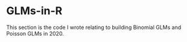 # GLMs-in-R
This section is the code I wrote relating to building Binomial GLMs and Poisson GLMs in 2020.
